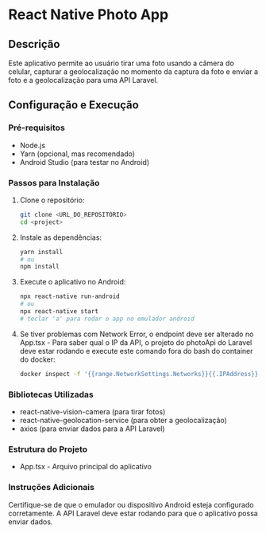 # React Native Photo App

## Descrição

Este aplicativo permite ao usuário tirar uma foto usando a câmera do celular, capturar a geolocalização no momento da captura da foto e enviar a foto e a geolocalização para uma API Laravel.

## Configuração e Execução

### Pré-requisitos

- Node.js
- Yarn (opcional, mas recomendado)
- Android Studio (para testar no Android)

### Passos para Instalação

1. Clone o repositório:

   ```bash
   git clone <URL_DO_REPOSITÓRIO>
   cd <project>
   ```

2. Instale as dependências:

   ```bash
   yarn install
   # ou
   npm install
   ```

3. Execute o aplicativo no Android:

   ```bash
   npx react-native run-android
   # ou
   npx react-native start
   # teclar 'a' para rodar o app no emulador android
   ```

4. Se tiver problemas com Network Error, o endpoint deve ser alterado no App.tsx - Para saber qual o IP da API, o projeto do photoApi do Laravel deve estar rodando e execute este comando fora do bash do container do docker:

    ```bash
    docker inspect -f '{{range.NetworkSettings.Networks}}{{.IPAddress}}{{end}}' nginx
    ```

### Bibliotecas Utilizadas

- react-native-vision-camera (para tirar fotos)
- react-native-geolocation-service (para obter a geolocalização)
- axios (para enviar dados para a API Laravel)

### Estrutura do Projeto

- App.tsx - Arquivo principal do aplicativo

### Instruções Adicionais

Certifique-se de que o emulador ou dispositivo Android esteja configurado corretamente.
A API Laravel deve estar rodando para que o aplicativo possa enviar dados.
